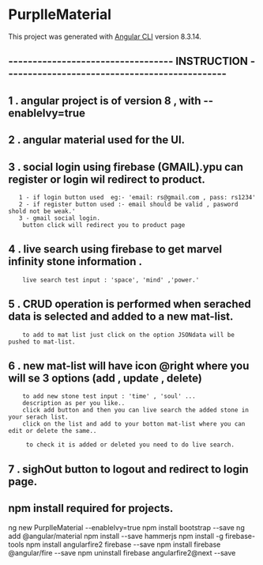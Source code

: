 # PurplleMaterial

This project was generated with [Angular CLI](https://github.com/angular/angular-cli) version 8.3.14.


##  ---------------------------------- INSTRUCTION ---------------------------------------------- ###


## 1 . angular project is of version 8 , with --enableIvy=true 
## 2 . angular material used for the UI. 
## 3 . social login using firebase (GMAIL).ypu can register or login wil redirect to product.
       1 - if login button used  eg:- 'email: rs@gmail.com , pass: rs1234'
       2 - if register button used :- email should be valid , pasword shold not be weak.'
       3 - gmail social login.
        button click will redirect you to product page 
## 4 . live search using firebase to get marvel infinity stone information .
        live search test input : 'space', 'mind' ,'power.' 
## 5 . CRUD operation is performed when serached data is selected and added to a new mat-list.
        to add to mat list just click on the option JSONdata will be pushed to mat-list.
## 6 . new mat-list will have icon @right where you will se 3 options (add , update , delete)
        to add new stone test input : 'time' , 'soul' ...
        description as per you like..
        click add button and then you can live search the added stone in your serach list.
        click on the list and add to your botton mat-list where you can edit or delete the same..
         
         to check it is added or deleted you need to do live search. 

         
## 7 . sighOut button to logout and redirect to login page. 


## npm install required for projects. 

ng new PurplleMaterial --enableIvy=true 
npm install bootstrap --save
ng add @angular/material
npm install --save hammerjs 
npm install -g firebase-tools
npm install angularfire2 firebase --save
npm install firebase @angular/fire --save
npm uninstall firebase angularfire2@next --save


